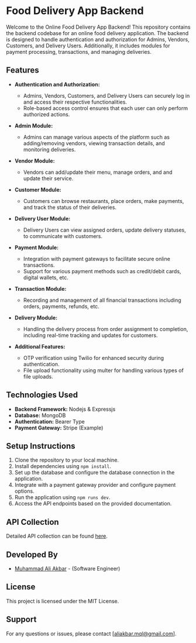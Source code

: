 # Food Delivery App Backend

Welcome to the Online Food Delivery App Backend! This repository contains the backend codebase for an online food delivery application. The backend is designed to handle authentication and authorization for Admins, Vendors, Customers, and Delivery Users. Additionally, it includes modules for payment processing, transactions, and managing deliveries.

## Features

- **Authentication and Authorization:**

  - Admins, Vendors, Customers, and Delivery Users can securely log in and access their respective functionalities.
  - Role-based access control ensures that each user can only perform authorized actions.

- **Admin Module:**

  - Admins can manage various aspects of the platform such as adding/removing vendors, viewing transaction details, and monitoring deliveries.

- **Vendor Module:**

  - Vendors can add/update their menu, manage orders, and and update their service.

- **Customer Module:**

  - Customers can browse restaurants, place orders, make payments, and track the status of their deliveries.

- **Delivery User Module:**

  - Delivery Users can view assigned orders, update delivery statuses, to communicate with customers.

- **Payment Module:**

  - Integration with payment gateways to facilitate secure online transactions.
  - Support for various payment methods such as credit/debit cards, digital wallets, etc.

- **Transaction Module:**

  - Recording and management of all financial transactions including orders, payments, refunds, etc.

- **Delivery Module:**

  - Handling the delivery process from order assignment to completion, including real-time tracking and updates for customers.

- **Additional Features:**

  - OTP verification using Twilio for enhanced security during authentication.
  - File upload functionality using multer for handling various types of file uploads.

## Technologies Used

- **Backend Framework:** Nodejs & Expressjs
- **Database:** MongoDB
- **Authentication:** Bearer Type
- **Payment Gateway:** Stripe (Example)

## Setup Instructions

1. Clone the repository to your local machine.
2. Install dependencies using `npm install`.
3. Set up the database and configure the database connection in the application.
4. Integrate with a payment gateway provider and configure payment options.
5. Run the application using `npm runs dev`.
6. Access the API endpoints based on the provided documentation.

## API Collection

Detailed API collection can be found [here](https://github.com/maakbarofficial/Food-Order-App-Backend-Nodejs/tree/main/API%20Collection).

## Developed By

- [Muhammad Ali Akbar](https://aliakbar.vercel.app/) - (Software Engineer)

## License

This project is licensed under the MIT License.

## Support

For any questions or issues, please contact [aliakbar.mql@gmail.com].
